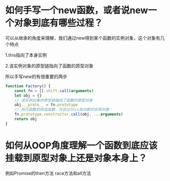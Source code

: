 # 如何手写一个new函数，或者说new一个对象到底有哪些过程？

可以从继承的角度来理解，我们通过new得到某个函数的实例对象，这个对象有几个特点

1.this指向了本身实例

2.该实例对象的原型链指向了函数的原型对象

所以手写new的有很重要的两步

```javascript
function Factory() {
    const fn = [].shift.call(arguments)
    let obj = {}
    // 该实例对象的原型链指向了函数的原型对象
    obj.__proto__ = fn.prototype
    // 执行函数的构造函数，并且让this指向新的实例对象
    fn.prototype.constructor.call(obj, ...arguments)
    return obj
}
```

# 如何从OOP角度理解一个函数到底应该挂载到原型对象上还是对象本身上？

例如Promise的then方法 race方法和all方法



